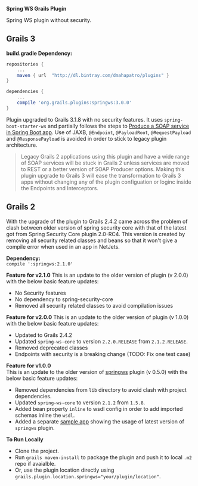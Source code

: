 **Spring WS Grails Plugin**

Spring WS plugin without security.

Grails 3
---

**build.gradle Dependency:**  

```groovy  
repositories {
    ...
    maven { url  "http://dl.bintray.com/dmahapatro/plugins" }
}

dependencies {
    ...
    compile 'org.grails.plugins:springws:3.0.0'
}
```

Plugin upgraded to Grails 3.1.8 with no security features. It uses `spring-boot-starter-ws` and partially follows the steps to [Produce a SOAP service in Spring Boot app](https://spring.io/guides/gs/producing-web-service/). Use of JAXB, `@Endpoint`, `@PayloadRoot`, `@RequestPayload` and `@ResponsePayload` is avoided in order to stick to legacy plugin architecture. 

> Legacy Grails 2 applications using this plugin and have a wide range of SOAP services will be stuck in Grails 2 unless services are moved to REST or a better version of SOAP Producer options. Making this plugin upgrade to Grails 3 will ease the transformation to Grails 3 apps without changing any of the plugin configuation or loginc inside the Endpoints and Interceptors.

Grails 2
---

With the upgrade of the plugin to Grails 2.4.2 came across the problem of clash between older version of spring security core with that of the latest got from Spring Security Core plugin 2.0-RC4.
This version is created by removing all security related classes and beans so that it won't give a compile error when used in an app in NetJets.

**Dependency:**  
`compile ':springws:2.1.0'`

**Feature for v2.1.0**
This is an update to the older version of plugin (v 2.0.0) with the below basic feature updates:

 - No Security features
 - No dependency to spring-security-core
 - Removed all security related classes to avoid compilation issues

**Feature for v2.0.0**
This is an update to the older version of plugin (v 1.0.0) with the below basic feature updates:

 - Updated to Grails 2.4.2
 - Updated `spring-ws-core` to version `2.2.0.RELEASE` from `2.1.2.RELEASE`.
 - Removed deprecated classes
 - Endpoints with security is a breaking change (TODO: Fix one test case)

**Feature for v1.0.0**  
This is an update to the older version of [springws](http://grails.org/plugin/springws) plugin (v 0.5.0) with the below basic feature updates:

 - Removed dependencies from `lib` directory to avoid clash with project dependencies.
 - Updated `spring-ws-core` to version `2.1.2` from `1.5.8`.
 - Added bean property `inline` to wsdl config in order to add imported schemas inline the `wsdl`.
 - Added a separate [sample app](https://github.com/dmahapatro/grails-springws-sample) showing the usage of latest version of `springws` plugin.

**To Run Locally**  
 - Clone the project.
 - Run `grails maven-install` to package the plugin and push it to local `.m2` repo if avaialble.
 - Or, use the plugin location directly using `grails.plugin.location.springws="your/plugin/location"`.
